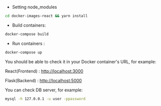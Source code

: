 - Setting node_modules

```bash
cd docker-images-react && yarn install
```

- Build containers:

```bash
docker-compose build
```

- Run containers :

```bash
docker-compose up
```

You should be able to check it in your Docker container's URL, for example:

React(Frontend) : <a href="http://localhost:3000" target="_blank">http://localhost:3000</a>

Flask(Backend) : <a href="http://localhost:5000" target="_blank">http://localhost:5000</a>

You can check DB server, for example:

```bash
mysql -h 127.0.0.1 -u user -ppassword
```
